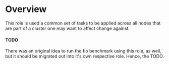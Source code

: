 # Overview

This role is used a common set of tasks to be applied across all nodes
that are part of a cluster one may want to affect change against.

#### TODO

There was an original idea to run the fio benchmark using this role, as well, but it
should be migrated out into it's own respective role. Hence, the TODO.
